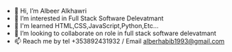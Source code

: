 - 👋 Hi, I’m Albeer Alkhawri
- 👀 I’m interested in Full Stack Software Delevatmant
- 🌱 I'm learned  HTML,CSS,JavaScript,Python,Etc...
- 💞️ I’m looking to collaborate on role in full stack software delevatmant
- 📫 Reach me by tel +353892431932 / Email alberhabib1993@gmail.com

<!---
albeeralkhawri/albeeralkhawri is a ✨ special ✨ repository because its `README.md` (this file) appears on your GitHub profile.
You can click the Preview link to take a look at your changes.
--->
